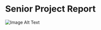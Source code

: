 # Senior Project Report
![Image Alt Text](https://cdn.discordapp.com/attachments/1186225788551438376/1186225811913724084/image.png?ex=659279e0&is=658004e0&hm=42a96eed8dba7961c930c163deaae0bd072900dbaf8d2ee28e597ee45d4bcbb8&)

